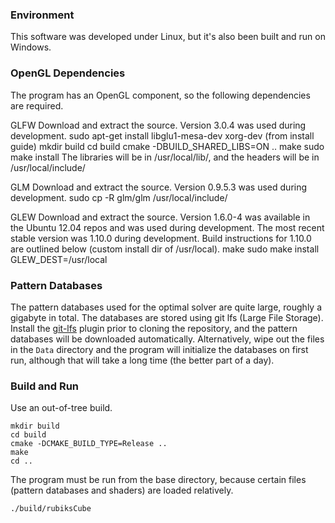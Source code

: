 ### Environment

This software was developed under Linux, but it's also been built and run on
Windows.

### OpenGL Dependencies

The program has an OpenGL component, so the following dependencies are
required.

GLFW
  Download and extract the source.  Version 3.0.4 was used during development.
    sudo apt-get install libglu1-mesa-dev xorg-dev (from install guide)
    mkdir build
    cd build
    cmake -DBUILD_SHARED_LIBS=ON ..
    make
    sudo make install
  The libraries will be in /usr/local/lib/, and the headers will be in /usr/local/include/

GLM
  Download and extract the source.  Version 0.9.5.3 was used during development.
  sudo cp -R glm/glm /usr/local/include/

GLEW
  Download and extract the source.  Version 1.6.0-4 was available in the Ubuntu
  12.04 repos and was used during development.  The most recent stable version
  was 1.10.0 during development.  Build instructions for 1.10.0 are outlined
  below (custom install dir of /usr/local).
    make
    sudo make install GLEW_DEST=/usr/local

### Pattern Databases

The pattern databases used for the optimal solver are quite large, roughly a
gigabyte in total.  The databases are stored using git lfs (Large File
Storage).  Install the [git-lfs](https://git-lfs.github.com/) plugin prior to
cloning the repository, and the pattern databases will be downloaded
automatically.  Alternatively, wipe out the files in the `Data` directory and
the program will initialize the databases on first run, although that will take
a long time (the better part of a day).

### Build and Run

Use an out-of-tree build.

```
mkdir build
cd build
cmake -DCMAKE_BUILD_TYPE=Release ..
make
cd ..
```

The program must be run from the base directory, because certain files (pattern
databases and shaders) are loaded relatively.

```
./build/rubiksCube
```

